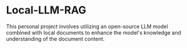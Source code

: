 # Local-LLM-RAG

This personal project involves utilizing an open-source LLM model combined with local documents to enhance the model's knowledge and understanding of the document content.
